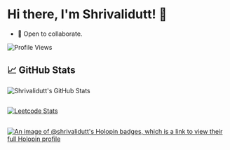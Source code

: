 
 # Hi there, I'm Shrivalidutt! 👋
- 💞️ Open to collaborate.
  
![Profile Views](https://komarev.com/ghpvc/?username=shrivalidutt&color=brightgreen)


## 📈 GitHub Stats
![Shrivalidutt's GitHub Stats](https://github-readme-stats.vercel.app/api?username=shrivalidutt&show_icons=true&theme=radical)

##
[![Leetcode Stats](https://leetcard.jacoblin.cool/shrivali_dutt)](https://leetcode.com/shrivali_dutt)

<!---
shrivalidutt/shrivalidutt is a ✨ special ✨ repository because its `README.md` (this file) appears on your GitHub profile.
You can click the Preview link to take a look at your changes.
--->
##
[![An image of @shrivalidutt's Holopin badges, which is a link to view their full Holopin profile](https://holopin.me/shrivalidutt)](https://holopin.io/@shrivalidutt)
